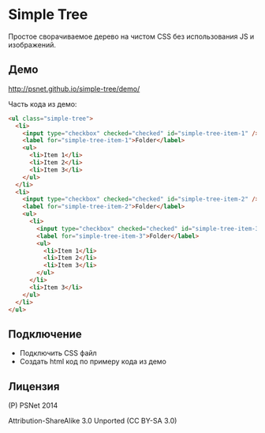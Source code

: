 Simple Tree
===========

Простое сворачиваемое дерево на чистом CSS без использования JS и изображений.


Демо
---

http://psnet.github.io/simple-tree/demo/


Часть кода из демо:
```html
<ul class="simple-tree">
  <li>
    <input type="checkbox" checked="checked" id="simple-tree-item-1" />
    <label for="simple-tree-item-1">Folder</label>
    <ul>
      <li>Item 1</li>
      <li>Item 2</li>
      <li>Item 3</li>
    </ul>
  </li>
  <li>
    <input type="checkbox" checked="checked" id="simple-tree-item-2" />
    <label for="simple-tree-item-2">Folder</label>
    <ul>
      <li>
        <input type="checkbox" checked="checked" id="simple-tree-item-3" />
        <label for="simple-tree-item-3">Folder</label>
        <ul>
          <li>Item 1</li>
          <li>Item 2</li>
          <li>Item 3</li>
        </ul>
      </li>
      <li>Item 3</li>
    </ul>
  </li>
</ul>
```


Подключение
---

- Подключить CSS файл
- Создать html код по примеру кода из демо


Лицензия
---

(P) PSNet 2014

Attribution-ShareAlike 3.0 Unported (CC BY-SA 3.0)
